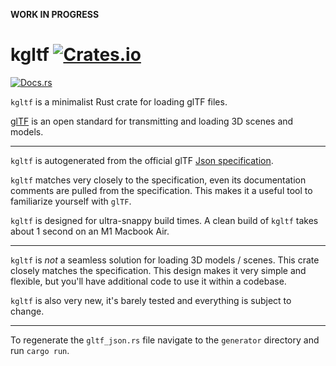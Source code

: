 **WORK IN PROGRESS** 

# kgltf [![Crates.io](https://img.shields.io/crates/v/kgltf.svg)](https://crates.io/crates/kgltf)

[![Docs.rs](https://docs.rs/kgltf/badge.svg)](https://docs.rs/kgltf)


`kgltf` is a minimalist Rust crate for loading glTF files.

[glTF](https://www.khronos.org/gltf/) is an open standard for transmitting and loading 3D scenes and models.

--- 

 `kgltf` is autogenerated from the official glTF [Json specification](https://github.com/KhronosGroup/glTF/tree/master/specification/2.0). 

`kgltf` matches very closely to the specification, even its documentation comments are pulled from the specification. This makes it a useful tool to familiarize yourself with `glTF`.

`kgltf` is designed for ultra-snappy build times. A clean build of `kgltf` takes about 1 second on an M1 Macbook Air.

---

`kgltf` is *not* a seamless solution for loading 3D models / scenes. This crate closely matches the specification. This design makes it very simple and flexible, but you'll have additional code to use it within a codebase.

`kgltf` is also very new, it's barely tested and everything is subject to change.

---

To regenerate the `gltf_json.rs` file navigate to the `generator` directory and run `cargo run`.